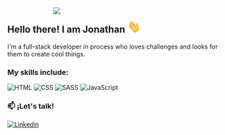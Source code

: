 <img src="https://raw.githubusercontent.com/MicaelliMedeiros/micaellimedeiros/master/image/computer-illustration.png" min-width="400px" max-width="400px" width="400px" align="right">

## Hello there! I am Jonathan <img src="https://raw.githubusercontent.com/ABSphreak/ABSphreak/master/gifs/Hi.gif" width="30px">

I'm a full-stack developer in process who loves challenges and looks for them to create cool things.

### My skills include:
![HTML](https://img.shields.io/badge/-HTML-E34F26?style=for-the-badge&logo=html5&logoColor=FAFAFA)
![CSS](https://img.shields.io/badge/-CSS-1572B6?style=for-the-badge&logo=css3&logoColor=FAFAFA)
![SASS](https://img.shields.io/badge/Sass-CC6699?style=for-the-badge&logo=sass&logoColor=white)
![JavaScript](https://img.shields.io/badge/-JavaScript-F7DF1E?style=for-the-badge&logo=javascript&logoColor=333)


### 📫 ¡Let's talk!
[![Linkedin](https://img.shields.io/badge/LinkedIn-blue?style=for-the-badge&logo=linkedin&labelColor=blue&link=https://www.linkedin.com/in/jonathanveltri//)](https://www.linkedin.com/in/jonathanveltri/)

